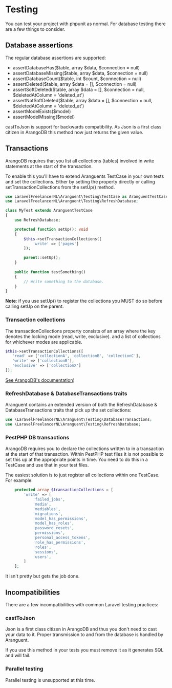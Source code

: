 # Testing
You can test your project with phpunit as normal. For database testing there are a few things to consider.

## Database assertions
The regular database assertions are supported:

- assertDatabaseHas($table, array $data, $connection = null)
- assertDatabaseMissing($table, array $data, $connection = null)
- assertDatabaseCount($table, int $count, $connection = null)
- assertDeleted($table, array $data = [], $connection = null)
- assertSoftDeleted($table, array $data = [], $connection = null, $deletedAtColumn = 'deleted_at')
- assertNotSoftDeleted($table, array $data = [], $connection = null, $deletedAtColumn = 'deleted_at')
- assertModelExists($model)
- assertModelMissing($model)

castToJson is support for backwards compatibility. As Json is a first class citizen in ArangoDB this method now just 
returns the given value.

## Transactions
ArangoDB requires that you list all collections (tables) involved in write statements at the start of the transaction.

To enable this you'll have to extend Aranguents TestCase in your own tests and set the collections. Either by setting
the property directly or calling setTransactionCollections from the setUp() method.
```php
use LaravelFreelancerNL\Aranguent\Testing\TestCase as AranguentTestCase;
use LaravelFreelancerNL\Aranguent\Testing\RefreshDatabase;

class MyTest extends AranguentTestCase
{
    use RefreshDatabase;

    protected function setUp(): void
    {
        $this->setTransactionCollections([
            'write' => ['pages']
        ]);

        parent::setUp();
    }
    
    public function testSomething()
    {
        // Write something to the database.
    }
}
 ```
**Note**: if you use setUp() to register the collections you MUST do so before calling setUp on the parent.

### Transaction collections
The transactionCollections property consists of an array where the key denotes the locking mode (read, write, exclusive).
and a list of collections for whichever modes are applicable.
 ```php 
 $this->setTransactionCollections([
    'read' => ['collectionA', 'collectionB', 'collectionC'],
    'write' => ['collectionB'],
    'exclusive' => ['collectionX']
]);
```
[See ArangoDB's documentation](https://www.arangodb.com/docs/3.8/transactions-locking-and-isolation.html))

### RefreshDatabase & DatabaseTransactions traits
Aranguent contains an extended version of both the RefreshDatabase & DatabaseTransactions traits that pick up the set
collections:
 ```php 
use \LaravelFreelancerNL\Aranguent\Testing\DatabaseTransactions;
use \LaravelFreelancerNL\Aranguent\Testing\RefreshDatabase;
```

### PestPHP DB transactions
ArangoDB requires you to declare the collections written to in a transaction at the start of that transaction.
Within PestPHP test files it is not possible to set this up at the appropriate points in time. You need to do this
in a TestCase and use that in your test files.

The easiest solution is to just register all collections within one TestCase.
For example:
```php
    protected array $transactionCollections = [
        'write' => [
            'failed_jobs',
            'media',
            'mediables',
            'migrations',
            'model_has_permissions',
            'model_has_roles',
            'password_resets',
            'permissions',
            'personal_access_tokens',
            'role_has_permissions',
            'roles',
            'sessions',
            'users',
        ]
    ];
```
It isn't pretty but gets the job done.

## Incompatibilities
There are a few incompatibilities with common Laravel testing practices:

### castToJson
Json is a first class citizen in ArangoDB and thus you don't need to cast your data to it. Proper transmission
to and from the database is handled by Aranguent.

If you use this method in your tests you must remove it as it generates SQL and will fail.

### Parallel testing
Parallel testing is unsupported at this time.